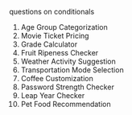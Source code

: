 questions on conditionals

1. Age Group Categorization
2. Movie Ticket Pricing
3. Grade Calculator
4. Fruit Ripeness Checker
5. Weather Activity Suggestion
6. Transportation Mode Selection
7. Coffee Customization
8. Password Strength Checker
9. Leap Year Checker
10. Pet Food Recommendation